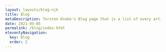 ```yaml
---
layout: layouts/blog.njk
title: Blog
metaDescription: Torsten Knabe's Blog page that is a list of every article he's published.
date: 2021-05-05
permalink: /blog/index.html
eleventyNavigation:
  key: Blog
  order: 2
---
```


